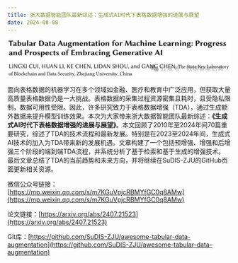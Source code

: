 ```yaml
---
title: 浙大数据智能团队最新综述：生成式AI时代下表格数据增强的进展与展望
date: 2024-08-08
---
```


<!--more-->

![paper](paper.png)

面向表格数据的机器学习在多个领域如金融、医疗和教育中广泛应用，但获取大量高质量表格数据仍是一大挑战。表格数据的采集过程资源密集且耗时，且受隐私限制，数据可用性受限。因此，许多研究致力于表格数据增强（TDA），通过生成额外数据来提升模型训练效果。本次为大家带来浙大数据智能团队最新综述：**《生成式AI时代下表格数据增强的进展与展望》**。本文回顾了2010年至2024年间70篇重要研究，综述了TDA的技术流程和最新发展。特别是在2023至2024年间，生成式AI技术的加入为TDA带来新的发展机遇。文章构建了一个包括预增强、增强和后增强三个阶段的端到端TDA流程，并系统分析了基于检索和基于生成的增强技术。最后文章总结了TDA的当前趋势和未来方向，并将继续在SuDIS-ZJU的GitHub页面更新相关资源。

微信公众号链接：[https://mp.weixin.qq.com/s/m7KGuVpjcRBMYfGC0q8AMw](https://mp.weixin.qq.com/s/m7KGuVpjcRBMYfGC0q8AMw)

论文链接：[https://arxiv.org/abs/2407.21523](https://arxiv.org/abs/2407.21523)

Git库：[https://github.com/SuDIS-ZJU/awesome-tabular-data-augmentation](https://github.com/SuDIS-ZJU/awesome-tabular-data-augmentation)
